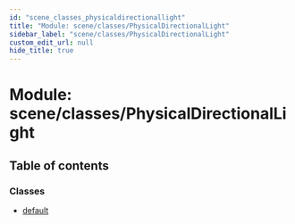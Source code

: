 ```yaml
---
id: "scene_classes_physicaldirectionallight"
title: "Module: scene/classes/PhysicalDirectionalLight"
sidebar_label: "scene/classes/PhysicalDirectionalLight"
custom_edit_url: null
hide_title: true
---
```


# Module: scene/classes/PhysicalDirectionalLight

## Table of contents

### Classes

- [default](../classes/scene_classes_physicaldirectionallight.default.md)
